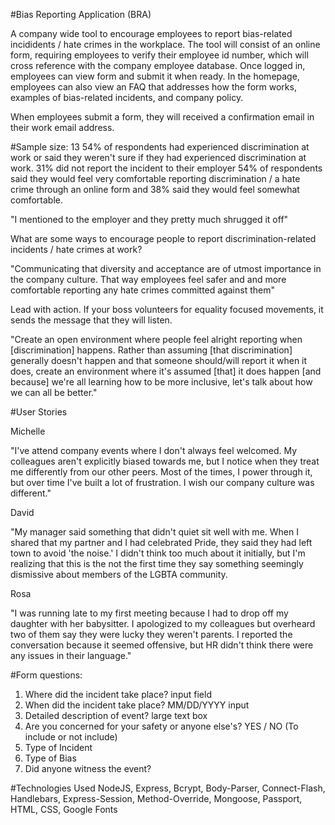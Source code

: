 #Bias Reporting Application (BRA)

A company wide tool to encourage employees to report bias-related incididents / hate crimes in the workplace. The tool will consist of an online form, requiring employees to verify their employee id number, which will cross reference with the company employee database. Once logged in, employees can view form and submit it when ready. In the homepage, employees can also view an FAQ that addresses how the form works, examples of bias-related incidents, and company policy.

When employees submit a form, they will received a confirmation email in their work email address.

#Sample size: 13
54% of respondents had experienced discrimination at work or said they weren't sure if they had experienced discrimination at work.
31% did not report the incident to their employer
54% of respondents said they would feel very comfortable reporting discrimination / a hate crime through an online form and 38% said they would feel somewhat comfortable.

"I mentioned to the employer and they pretty much shrugged it off"

What are some ways to encourage people to report discrimination-related incidents / hate crimes at work?

"Communicating that diversity and acceptance are of utmost importance in the company culture. That way employees feel safer and and more comfortable reporting any hate crimes committed against them"

Lead with action. If your boss volunteers for equality focused movements, it sends the message that they will listen.

"Create an open environment where people feel alright reporting when [discrimination] happens. Rather than assuming [that discrimination] generally doesn't happen and that someone should/will report it when it does, create an environment where it's assumed [that] it does happen [and because] we're all learning how to be more inclusive, let's talk about how we can all be better."

#User Stories

Michelle

"I've attend company events where I don't always feel welcomed. My colleagues aren't explicitly biased towards me, but I notice when they treat me differently from our other peers. Most of the times, I power through it, but over time I've built a lot of frustration. I wish our company culture was different."

David

"My manager said something that didn't quiet sit well with me. When I shared that my partner and I had celebrated Pride, they said they had left town to avoid 'the noise.' I didn't think too much about it initially, but I'm realizing that this is the not the first time they say something seemingly dismissive about members of the LGBTA community.

Rosa

"I was running late to my first meeting because I had to drop off my daughter with her babysitter. I apologized to my colleagues but overheard two of them say they were lucky they weren't parents. I reported the conversation because it seemed offensive, but HR didn't think there were any issues in their language."

#Form questions:

1. Where did the incident take place? input field
2. When did the incident take place? MM/DD/YYYY input
3. Detailed description of event? large text box
4. Are you concerned for your safety or anyone else's? YES / NO (To include or not include)
5. Type of Incident
6. Type of Bias
7. Did anyone witness the event?


#Technologies Used
NodeJS, Express, Bcrypt, Body-Parser, Connect-Flash, Handlebars, Express-Session, Method-Override, Mongoose, Passport, HTML, CSS, Google Fonts 